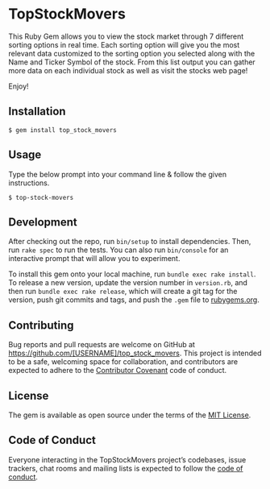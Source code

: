 # TopStockMovers

This Ruby Gem allows you to view the stock market through 7 different sorting options in real time. Each sorting option will give you the most relevant data customized to the sorting option you selected along with the Name and Ticker Symbol of the stock. From this list output you can gather more data on each individual stock as well as visit the stocks web page!

Enjoy!

## Installation

    $ gem install top_stock_movers

## Usage
Type the below prompt into your command line & follow the given instructions.

    $ top-stock-movers 

## Development

After checking out the repo, run `bin/setup` to install dependencies. Then, run `rake spec` to run the tests. You can also run `bin/console` for an interactive prompt that will allow you to experiment.

To install this gem onto your local machine, run `bundle exec rake install`. To release a new version, update the version number in `version.rb`, and then run `bundle exec rake release`, which will create a git tag for the version, push git commits and tags, and push the `.gem` file to [rubygems.org](https://rubygems.org).

## Contributing

Bug reports and pull requests are welcome on GitHub at https://github.com/[USERNAME]/top_stock_movers. This project is intended to be a safe, welcoming space for collaboration, and contributors are expected to adhere to the [Contributor Covenant](http://contributor-covenant.org) code of conduct.

## License

The gem is available as open source under the terms of the [MIT License](https://opensource.org/licenses/MIT).

## Code of Conduct

Everyone interacting in the TopStockMovers project’s codebases, issue trackers, chat rooms and mailing lists is expected to follow the [code of conduct](https://github.com/[USERNAME]/top_stock_movers/blob/master/CODE_OF_CONDUCT.md).

